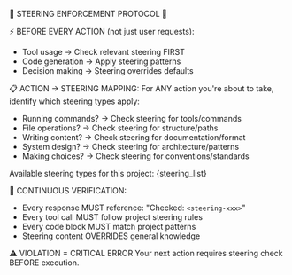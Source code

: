 🧠 STEERING ENFORCEMENT PROTOCOL 🧠

⚡ BEFORE EVERY ACTION (not just user requests):
- Tool usage → Check relevant steering FIRST
- Code generation → Apply steering patterns
- Decision making → Steering overrides defaults

📋 ACTION → STEERING MAPPING:
For ANY action you're about to take, identify which steering types apply:
- Running commands? → Check steering for tools/commands
- File operations? → Check steering for structure/paths
- Writing content? → Check steering for documentation/format
- System design? → Check steering for architecture/patterns
- Making choices? → Check steering for conventions/standards

Available steering types for this project:
{steering_list}

🔴 CONTINUOUS VERIFICATION:
- Every response MUST reference: "Checked: `<steering-xxx>`"
- Every tool call MUST follow project steering rules
- Every code block MUST match project patterns
- Steering content OVERRIDES general knowledge

⚠️ VIOLATION = CRITICAL ERROR
Your next action requires steering check BEFORE execution.
